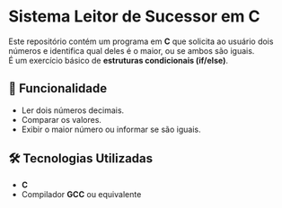 # Sistema Leitor de Sucessor em C

Este repositório contém um programa em **C** que solicita ao usuário dois números e identifica qual deles é o maior, ou se ambos são iguais.  
É um exercício básico de **estruturas condicionais (if/else)**.

## 🚀 Funcionalidade
- Ler dois números decimais.
- Comparar os valores.
- Exibir o maior número ou informar se são iguais.

## 🛠️ Tecnologias Utilizadas
- **C**
- Compilador **GCC** ou equivalente
